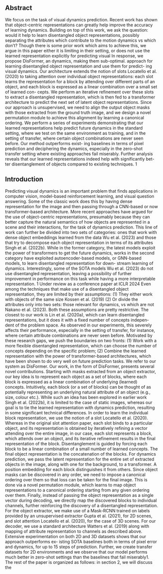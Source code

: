 ## Abstract

We focus on the task of visual dynamics prediction. Recent work has shown that object-centric representations can greatly help improve the accuracy of learning dynamics. Building on top of this work, we ask the question: would it help to learn disentangled object representations, possibly separating the attributes which contribute to the motion dynamics vs which don’t? Though there is some prior work which aims to achieve this, we argue in this paper either it is limiting in their setting, or does not use the learned representation explicitly for predicting visual In response, we propose DisFormer, an dynamics, making them sub-optimal. approach for learning disentangled object representation and use them for predict- ing visual dynamics. Our architecture extends the notion of slots Locatello et al. (2020) to taking attention over individual object representations: each slot learns the representation for a block by attending over different parts of an object, and each block is expressed as a linear combination over a small set of learned con- cepts. We perform an iterative refinement over these slots to extract a disentangled representation, which is then fed to a transformer architecture to predict the next set of latent object representations. Since our approach is unsupervised, we need to align the output object masks with those extracted from the ground truth image, and we design a novel permutation module to achieve this alignment by learning a canonical ordering. We perform a series of experiments demonstrating that our learned representations help predict future dynamics in the standard setting, where we test on the same environment as training, and in the setting of transfer, where certain object combinations are never seen before. Our method outperforms exist- ing baselines in terms of pixel prediction and deciphering the dynamics, especially in the zero-shot transfer setting where existing approaches fail miserably. Further analysis reveals that our learned representations indeed help with significantly bet- ter disentanglement of objects compared to existing techniques. 1

## Introduction

Predicting visual dynamics is an important problem that finds applications in computer vision, model-based reinforcement learning, and visual question answering. Some of the classic work does this by having dense representation for the image and then passing through a CNN-based or now transformer-based architecture. More recent approaches have argued for the use of object-centric representations, presumably because they can better capture the natural semantics of how objects are represented in a scene and their interactions, for the task of dynamics prediction. This line of work can further be divided into two sets of categories: ones that work with dense object embeddings learned from the data Wu et al. (2023) and those that try to decompose each object representation in terms of its attributes Singh et al. (2022b). While in the former category, the latest models exploit the power of transformers to get the future dynamics, works in the second category have exploited autoencoder-based models, or GNN-based models, to learn disentangled representation for down- stream learning of dynamics. Interestingly, some of the SOTA models Wu et al. (2023) do not use disentangled representation, leaving a possibility of further improvement in performance on this task while having a more interpretable representation. 1 Under review as a conference paper at ICLR 2024 Even among the techniques that make use of a disentangled object representation, they are limited by their assumptions: (1) They either work with objects of the same size Kossen et al. (2019) (2) Or divide the attributes only into two sets: those relevant for dynamics, vs which are not Nakano et al. (2023). Both these assumptions are pretty restrictive. The closest to our work is Lin et al. (2020a), which can learn disentangled representations, but it does it with a fixed number of concepts indepen- dent of the problem space. As observed in our experiments, this severely affects their performance, especially in the setting of transfer, for instance, where certain attribute combinations are never seen before. Motivated by these research gaps, we push the boundaries on two fronts: (1) Work with a more flexible disentangled representation, which can choose the number of concepts depending on the specific problem; (2) Combine the learned representation with the power of transformer-based architectures, which have been shown to do very well on future prediction tasks. We refer to our system as DisFormer. Our work, in the form of DisFormer, presents several novel contributions. Starting with masks extracted from an object extractor, our key idea is to represent each object as a set of blocks, where each block is expressed as a linear combination of underlying (learned) concepts. Intuitively, each block (or a set of blocks) can be thought of as potentially representing an underlying natural attribute of an object (e.g., size, colour etc.). While such an idea has been explored in earlier work Singh et al. (2022b), it is limited to the case of static images, whereas our goal is to tie the learned representation with dynamics prediction, resulting in some significant technical differences. In order to learn the individual block representation, we use the notion of a slot Locatello et al. (2020). Whereas in the original slot attention paper, each slot binds to a particular object, and its representation is obtained by iteratively refining a vector attending over the entire image, in our case, each slot represents a block, which attends over an object, and its iterative refinement results in the final representation of the block. Disentanglement is guided by forcing each block to be a linear combination of a small number of learned concepts. The final object representation is the concatenation of the blocks. For dynamics prediction, we pass the latent representation for the entire set of extracted objects in the image, along with one for the background, to a transformer. A position embedding for each block distinguishes it from others. Since object masks can be discovered in any order, we need to impose a canonical ordering over them so that loss can be taken for the final image. This is done via a novel permutation module, which learns to map object representations to a canonical ordering starting from any given ordering over them. Finally, instead of passing the object representation as a single vector during decoding, we directly map the discovered blocks to individual channels, further reinforcing the discovery of a disentangled representation. For the object extractor, we make use of a Mask-RCNN trained on labels provided by an unsupervised extractor Gupta et al. (2021), for 2D scenes, and slot attention Locatello et al. (2020), for the case of 3D scenes. For our decoder, we use a standard architecture Watters et al. (2019) along with mapping of attribute representation to channels as described above. Extensive experimentation on both 2D and 3D datasets shows that our approach outperforms ex- isting SOTA baselines both in terms of pixel error and dynamics, for up to 15 steps of prediction. Further, we create transfer datasets for 2D environments and we observe that our model performs much better in zero-shot settings than the baselines that fail miserably1. The rest of the paper is organized as follows: in section 2, we will discuss the
